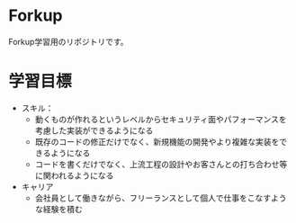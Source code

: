 # Forkup
Forkup学習用のリポジトリです。

 # 学習目標
 
- スキル：
  - 動くものが作れるというレベルからセキュリティ面やパフォーマンスを考慮した実装ができるようになる
  - 既存のコードの修正だけでなく、新規機能の開発やより複雑な実装をできるようになる
  - コードを書くだけでなく、上流工程の設計やお客さんとの打ち合わせ等に関われるようになる
- キャリア  
  - 会社員として働きながら、フリーランスとして個人で仕事をこなすような経験を積む 
